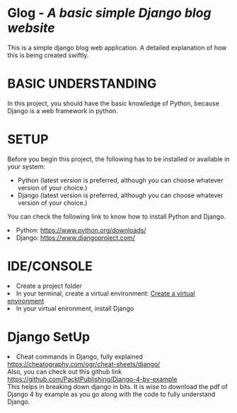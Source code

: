 <h1>Glog - <em>A basic simple Django blog website</em></h1>
This is a simple django blog web application. A detailed explanation of how this is being created swiftly.

<h1>BASIC UNDERSTANDING</h1>
In this project, you should have the basic knowledge of Python, because Django is a web framework in python.

<h1>SETUP</h1>
Before you begin this project, the following has to be installed or available in your system:
<ul>
<li>Python (latest version is preferred, although you can choose whatever version of your choice.)</li>
<li>Django (latest version is preferred, although you can choose whatever version of your choice.)</li>
</ul>

You can check the following link to know how to install Python and Django.
<li>Python: <a href="https://www.python.org/downloads/">https://www.python.org/downloads/</a></li>
<li>Django: <a href="https://www.djangoproject.com/">https://www.djangoproject.com/</a></li>

<h1>IDE/CONSOLE</h1>
<li>Create a project folder</li>
<li>In your terminal, create a virtual environment: <a href="https://www.geeksforgeeks.org/creating-python-virtual-environment-windows-linux/">Create a virtual environment</a></li>
<li>In your virtual enironment, install Django</li>

<h1>Django SetUp</h1>
<li>Cheat commands in Django, fully explained <a href="https://cheatography.com/ogr/cheat-sheets/django/">https://cheatography.com/ogr/cheat-sheets/django/</a></li>
Also, you can check out this github link <a href="https://github.com/PacktPublishing/Django-4-by-example">https://github.com/PacktPublishing/Django-4-by-example</a><br>This helps in breaking down
django in bits. It is wise to download the pdf of Django 4 by example as you go along with the code to fully understand Django.